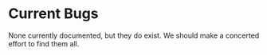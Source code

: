 # Current Bugs

None currently documented, but they do exist. We should make a concerted effort to find them all.

